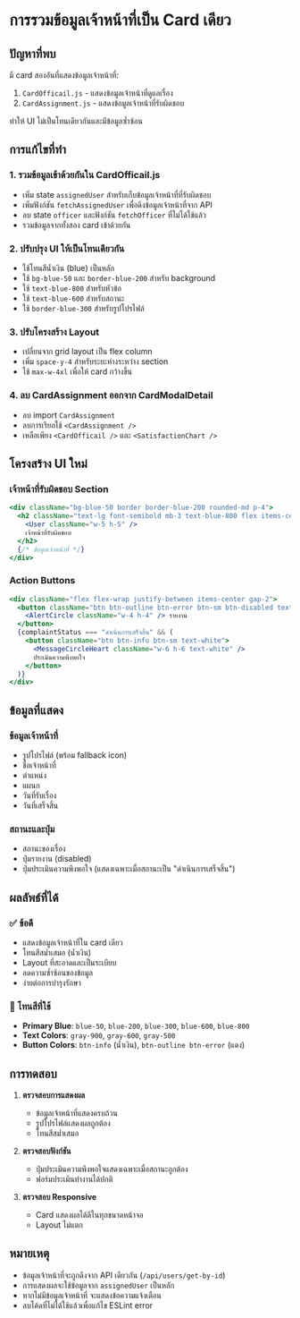 # การรวมข้อมูลเจ้าหน้าที่เป็น Card เดียว

## ปัญหาที่พบ
มี card สองอันที่แสดงข้อมูลเจ้าหน้าที่:
1. `CardOfficail.js` - แสดงข้อมูลเจ้าหน้าที่ดูแลเรื่อง
2. `CardAssignment.js` - แสดงข้อมูลเจ้าหน้าที่รับผิดชอบ

ทำให้ UI ไม่เป็นโทนเดียวกันและมีข้อมูลซ้ำซ้อน

## การแก้ไขที่ทำ

### 1. รวมข้อมูลเข้าด้วยกันใน CardOfficail.js
- เพิ่ม state `assignedUser` สำหรับเก็บข้อมูลเจ้าหน้าที่ที่รับผิดชอบ
- เพิ่มฟังก์ชัน `fetchAssignedUser` เพื่อดึงข้อมูลเจ้าหน้าที่จาก API
- ลบ state `officer` และฟังก์ชัน `fetchOfficer` ที่ไม่ได้ใช้แล้ว
- รวมข้อมูลจากทั้งสอง card เข้าด้วยกัน

### 2. ปรับปรุง UI ให้เป็นโทนเดียวกัน
- ใช้โทนสีน้ำเงิน (blue) เป็นหลัก
- ใช้ `bg-blue-50` และ `border-blue-200` สำหรับ background
- ใช้ `text-blue-800` สำหรับหัวข้อ
- ใช้ `text-blue-600` สำหรับสถานะ
- ใช้ `border-blue-300` สำหรับรูปโปรไฟล์

### 3. ปรับโครงสร้าง Layout
- เปลี่ยนจาก grid layout เป็น flex column
- เพิ่ม `space-y-4` สำหรับระยะห่างระหว่าง section
- ใช้ `max-w-4xl` เพื่อให้ card กว้างขึ้น

### 4. ลบ CardAssignment ออกจาก CardModalDetail
- ลบ import `CardAssignment`
- ลบการเรียกใช้ `<CardAssignment />`
- เหลือเพียง `<CardOfficail />` และ `<SatisfactionChart />`

## โครงสร้าง UI ใหม่

### เจ้าหน้าที่รับผิดชอบ Section
```jsx
<div className="bg-blue-50 border border-blue-200 rounded-md p-4">
  <h2 className="text-lg font-semibold mb-3 text-blue-800 flex items-center gap-2">
    <User className="w-5 h-5" />
    เจ้าหน้าที่รับผิดชอบ
  </h2>
  {/* ข้อมูลเจ้าหน้าที่ */}
</div>
```

### Action Buttons
```jsx
<div className="flex flex-wrap justify-between items-center gap-2">
  <button className="btn btn-outline btn-error btn-sm btn-disabled text-red-400">
    <AlertCircle className="w-4 h-4" /> รายงาน
  </button>
  {complaintStatus === "ดำเนินการเสร็จสิ้น" && (
    <button className="btn btn-info btn-sm text-white">
      <MessageCircleHeart className="w-6 h-6 text-white" /> 
      ประเมินความพึงพอใจ
    </button>
  )}
</div>
```

## ข้อมูลที่แสดง

### ข้อมูลเจ้าหน้าที่
- รูปโปรไฟล์ (พร้อม fallback icon)
- ชื่อเจ้าหน้าที่
- ตำแหน่ง
- แผนก
- วันที่รับเรื่อง
- วันที่เสร็จสิ้น

### สถานะและปุ่ม
- สถานะของเรื่อง
- ปุ่มรายงาน (disabled)
- ปุ่มประเมินความพึงพอใจ (แสดงเฉพาะเมื่อสถานะเป็น "ดำเนินการเสร็จสิ้น")

## ผลลัพธ์ที่ได้

### ✅ ข้อดี
- แสดงข้อมูลเจ้าหน้าที่ใน card เดียว
- โทนสีสม่ำเสมอ (น้ำเงิน)
- Layout ที่สะอาดและเป็นระเบียบ
- ลดความซ้ำซ้อนของข้อมูล
- ง่ายต่อการบำรุงรักษา

### 🎨 โทนสีที่ใช้
- **Primary Blue**: `blue-50`, `blue-200`, `blue-300`, `blue-600`, `blue-800`
- **Text Colors**: `gray-900`, `gray-600`, `gray-500`
- **Button Colors**: `btn-info` (น้ำเงิน), `btn-outline btn-error` (แดง)

## การทดสอบ

1. **ตรวจสอบการแสดงผล**
   - ข้อมูลเจ้าหน้าที่แสดงครบถ้วน
   - รูปโปรไฟล์แสดงผลถูกต้อง
   - โทนสีสม่ำเสมอ

2. **ตรวจสอบฟังก์ชัน**
   - ปุ่มประเมินความพึงพอใจแสดงเฉพาะเมื่อสถานะถูกต้อง
   - ฟอร์มประเมินทำงานได้ปกติ

3. **ตรวจสอบ Responsive**
   - Card แสดงผลได้ดีในทุกขนาดหน้าจอ
   - Layout ไม่แตก

## หมายเหตุ
- ข้อมูลเจ้าหน้าที่จะถูกดึงจาก API เดียวกัน (`/api/users/get-by-id`)
- การแสดงผลจะใช้ข้อมูลจาก `assignedUser` เป็นหลัก
- หากไม่มีข้อมูลเจ้าหน้าที่ จะแสดงข้อความแจ้งเตือน
- ลบโค้ดที่ไม่ได้ใช้แล้วเพื่อแก้ไข ESLint error 